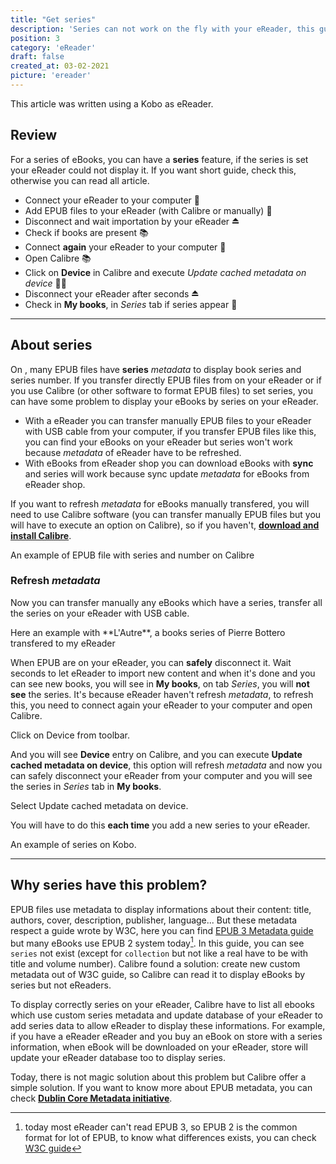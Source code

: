 ```yaml
---
title: "Get series"
description: 'Series can not work on the fly with your eReader, this guide explain to force your eReader to display it.'
position: 3
category: 'eReader'
draft: false
created_at: 03-02-2021
picture: 'ereader'
---
```


<alert tpye="info" title="About">

This article was written using a Kobo as eReader.

</alert>

## Review

For a series of eBooks, you can have a **series** feature, if the series is set your eReader could not display it. If you want short guide, check this, otherwise you can read all article.

- Connect your eReader to your computer 🔌
- Add EPUB files to your eReader (with Calibre or manually) 📁
- Disconnect and wait importation by your eReader ⏏️
- Check if books are present 📚
- Connect **again** your eReader to your computer 🔌
- Open Calibre 📚
- Click on **Device** in Calibre and execute *Update cached metadata on device* 👩‍💻
- Disconnect your eReader after seconds ⏏️
- Check in **My books**, in *Series* tab if series appear 📖

---

## About series

On <app-name></app-name>, many EPUB files have **series** *metadata* to display book series and series number. If you transfer directly EPUB files from <app-name></app-name> on your eReader or if you use Calibre (or other software to format EPUB files) to set series, you can have some problem to display your eBooks by series on your eReader.

- With a eReader you can transfer manually EPUB files to your eReader with USB cable from your computer, if you transfer EPUB files like this, you can find your eBooks on your eReader but series won't work because *metadata* of eReader have to be refreshed.
- With eBooks from eReader shop you can download eBooks with **sync** and series will work because sync update *metadata* for eBooks from eReader shop.

If you want to refresh *metadata* for eBooks manually transfered, you will need to use Calibre software (you can transfer manually EPUB files but you will have to execute an option on Calibre), so if you haven't, [**download and install Calibre**](https://calibre-ebook.com).

<md-img src="calibre-serie">
    An example of EPUB file with series and number on Calibre
</md-img>

### Refresh *metadata*

Now you can transfer manually any eBooks which have a series, transfer all the series on your eReader with USB cable.

<md-img src="books-list">
    Here an example with **L'Autre**, a books series of Pierre Bottero transfered to my eReader
</md-img>

When EPUB are on your eReader, you can **safely** disconnect it. Wait seconds to let eReader to import new content and when it's done and you can see new books, you will see in **My books**, on tab *Series*, you will **not see** the series. It's because eReader haven't refresh *metadata*, to refresh this, you need to connect again your eReader to your computer and open Calibre.

<md-img src="calibre">
    Click on Device from toolbar.
</md-img>

And you will see **Device** entry on Calibre, and you can execute **Update cached metadata on device**, this option will refresh *metadata* and now you can safely disconnect your eReader from your computer and you will see the series in *Series* tab in **My books**.

<md-img src="calibre-options">
    Select Update cached metadata on device.
</md-img>

You will have to do this **each time** you add a new series to your eReader.

<md-img src="kobo-series">
    An example of series on Kobo.
</md-img>

---

## Why series have this problem?

EPUB files use metadata to display informations about their content: title, authors, cover, description, publisher, language... But these metadata respect a guide wrote by W3C, here you can find [EPUB 3 Metadata guide](https://www.w3.org/publishing/epub3/epub-packages.html) but many eBooks use EPUB 2 system today[^1]. In this guide, you can see `series` not exist (except for `collection` but not like a real have to be with title and volume number). Calibre found a solution: create new custom metadata out of W3C guide, so Calibre can read it to display eBooks by series but not eReaders.

To display correctly series on your eReader, Calibre have to list all ebooks which use custom series metadata and update database of your eReader to add series data to allow eReader to display these informations. For example, if you have a eReader eReader and you buy an eBook on store with a series information, when eBook will be downloaded on your eReader, store will update your eReader database too to display series.

Today, there is not magic solution about this problem but Calibre offer a simple solution. If you want to know more about EPUB metadata, you can check [**Dublin Core Metadata initiative**](https://www.dublincore.org/specifications/dublin-core/dcmi-terms).

[^1]: today most eReader can't read EPUB 3, so EPUB 2 is the common format for lot of EPUB, to know what differences exists, you can check [W3C guide](https://www.w3.org/AudioVideo/ebook)
